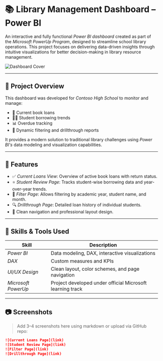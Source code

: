 # 📚 Library Management Dashboard – Power BI

An interactive and fully functional *Power BI dashboard* created as part of the *Microsoft PowerUp Program*, designed to streamline school library operations. This project focuses on delivering data-driven insights through intuitive visualizations for better decision-making in library resource management.

![Dashboard Cover](link-to-your-screenshot.png)

---

## 🚀 Project Overview

This dashboard was developed for *Contoso High School* to monitor and manage:
- 📖 Current book loans
- 👩‍🎓 Student borrowing trends
- 📊 Overdue tracking
- 🧭 Dynamic filtering and drillthrough reports

It provides a modern solution to traditional library challenges using *Power BI's* data modeling and visualization capabilities.

---

## 🎯 Features

- ✅ *Current Loans View*: Overview of active book loans with return status.
- ⭐ *Student Review Page*: Tracks student-wise borrowing data and year-over-year trends.
- 🧩 *Filter Page*: Allows filtering by academic year, student name, and month.
- 🔍 *Drillthrough Page*: Detailed loan history of individual students.
- 📎 Clean navigation and professional layout design.

---

## 🧠 Skills & Tools Used

| Skill | Description |
|-------|-------------|
| *Power BI* | Data modeling, DAX, interactive visualizations |
| *DAX* | Custom measures and KPIs |
| *UI/UX Design* | Clean layout, color schemes, and page navigation |
| *Microsoft PowerUp* | Project developed under official Microsoft learning track |

---

## 📷 Screenshots

> Add 3–4 screenshots here using markdown or upload via GitHub repo:
```md
![Current Loans Page](link)
![Student Review Page](link)
![Filter Page](link)
![Drillthrough Page](link)
